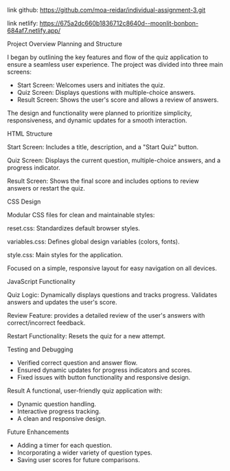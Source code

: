 
link github: https://github.com/moa-reidar/individual-assignment-3.git

link netlify: https://675a2dc660b1836712c8640d--moonlit-bonbon-684af7.netlify.app/

Project Overview
Planning and Structure

I began by outlining the key features and flow of the quiz application to ensure a seamless user experience. The project was divided into three main screens:  
- Start Screen: Welcomes users and initiates the quiz.  
- Quiz Screen: Displays questions with multiple-choice answers.  
- Result Screen: Shows the user's score and allows a review of answers.  

The design and functionality were planned to prioritize simplicity, responsiveness, and dynamic updates for a smooth interaction.

HTML Structure

Start Screen: Includes a title, description, and a "Start Quiz" button.

Quiz Screen: Displays the current question, multiple-choice answers, and a progress indicator.

Result Screen: Shows the final score and includes options to review answers or restart the quiz.


CSS Design

Modular CSS files for clean and maintainable styles:

reset.css: Standardizes default browser styles.

variables.css: Defines global design variables (colors, fonts).

style.css: Main styles for the application.

Focused on a simple, responsive layout for easy navigation on all devices.


JavaScript Functionality

Quiz Logic: Dynamically displays questions and tracks progress. Validates answers and updates the user's score.

Review Feature: provides a detailed review of the user's answers with correct/incorrect feedback.

Restart Functionality: Resets the quiz for a new attempt.


Testing and Debugging

- Verified correct question and answer flow.
- Ensured dynamic updates for progress indicators and scores.
- Fixed issues with button functionality and responsive design.


Result
A functional, user-friendly quiz application with:

- Dynamic question handling.
- Interactive progress tracking.
- A clean and responsive design.


Future Enhancements

- Adding a timer for each question.
- Incorporating a wider variety of question types.
- Saving user scores for future comparisons.